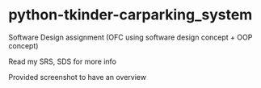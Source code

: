 # python-tkinder-carparking_system

Software Design assignment (OFC using software design concept + OOP concept)

Read my SRS, SDS for more info

Provided screenshot to have an overview

